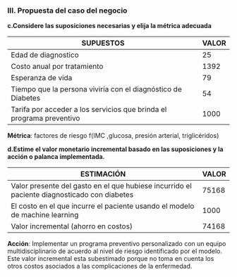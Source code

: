 ### III. **Propuesta del caso del negocio**
   **c.Considere las suposiciones necesarias y elija la métrica adecuada**

| SUPUESTOS | VALOR |
| ----------- | ----------- |
| Edad de diagnostico | 25 | 
| Costo anual por tratamiento | 1392 | 
| Esperanza de vida | 79 | 
| Tiempo que la persona viviría con el diagnóstico de Diabetes | 54 | 
| Tarifa por acceder a los servicios que brinda el programa preventivo | 1000 | 

**Métrica**: factores de riesgo f(IMC ,glucosa, presión arterial, triglicéridos)
        
**d.Estime el valor monetario incremental basado en las suposiciones y la acción o palanca implementada.**


| ESTIMACIÓN | VALOR |
| ----------- | ----------- |
| Valor presente del gasto en el que hubiese incurrido el paciente diagnosticado con diabetes | 75168 | 
| El costo en el que incurre el paciente usando el modelo de machine learning | 1000 | 
| Valor incremental (ahorro en costos) | 74168 | 

**Acción**: Implementar un programa preventivo personalizado con un equipo multidisciplinario de acuerdo al nivel de riesgo identificado por el modelo. Este valor incremental esta subestimado porque no toma en cuenta los otros costos asociados a las complicaciones de la enfermedad.
